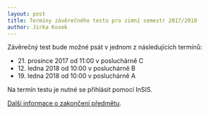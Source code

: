 ```yaml
---
layout: post
title: Termíny závěrečného testu pro zimní semestr 2017/2018
author: Jirka Kosek
---
```


Závěrečný test bude možné psát v jednom z následujících termínů:

* 21. prosince 2017 od 11:00 v posluchárně C
* 12. ledna 2018 od 10:00 v posluchárně B
* 19. ledna 2018 od 10:00 v posluchárně A

Na termín testu je nutné se přihlásit pomocí InSIS.

[Další informace o zakončení předmětu](/zakonceni/).


